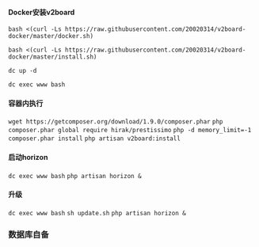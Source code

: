 #### Docker安装v2board

`bash <(curl -Ls https://raw.githubusercontent.com/20020314/v2board-docker/master/docker.sh)`

`bash <(curl -Ls https://raw.githubusercontent.com/20020314/v2board-docker/master/install.sh)`

`dc up -d`

`dc exec www bash`
#### **容器内执行**
`wget https://getcomposer.org/download/1.9.0/composer.phar`
`php composer.phar global require hirak/prestissimo`
`php -d memory_limit=-1 composer.phar install`
`php artisan v2board:install`
#### **启动horizon**
`dc exec www bash`
`php artisan horizon &`
#### **升级**
`dc exec www bash`
`sh update.sh`
`php artisan horizon &`
### **数据库自备**

